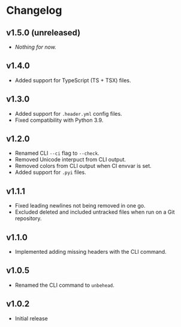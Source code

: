 # Changelog

## v1.5.0 (unreleased)

- *Nothing for now.*

## v1.4.0

- Added support for TypeScript (TS + TSX) files.

## v1.3.0

- Added support for `.header.yml` config files.
- Fixed compatibility with Python 3.9.

## v1.2.0

- Renamed CLI `--ci` flag to `--check`.
- Removed Unicode interpuct from CLI output.
- Removed colors from CLI output when CI envvar is set.
- Added support for `.pyi` files.

## v1.1.1

- Fixed leading newlines not being removed in one go.
- Excluded deleted and included untracked files when run on a Git repository.

## v1.1.0

- Implemented adding missing headers with the CLI command.

## v1.0.5

- Renamed the CLI command to `unbehead`.

## v1.0.2

- Initial release
